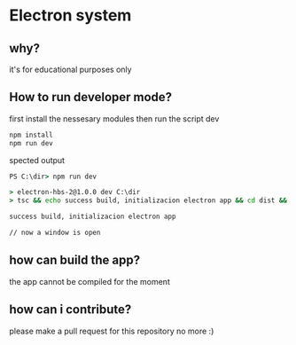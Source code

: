 # Electron system

## why?
it's for educational purposes only
## How to run developer mode?
first install the nessesary modules
then run the script dev
```cmd
npm install
npm run dev
```
spected output
```cmd
PS C:\dir> npm run dev

> electron-hbs-2@1.0.0 dev C:\dir
> tsc && echo success build, initializacion electron app && cd dist && electron index.js

success build, initializacion electron app

// now a window is open
```
## how can build the app?
the app cannot be compiled for the moment

## how can i contribute?

please make a pull request for this repository no more :)
